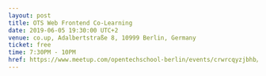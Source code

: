 ```yaml
---
layout: post
title: OTS Web Frontend Co-Learning
date: 2019-06-05 19:30:00 UTC+2
venue: co.up, Adalbertstraße 8, 10999 Berlin, Germany
ticket: free
time: 7:30PM - 10PM
href: https://www.meetup.com/opentechschool-berlin/events/crwrcqyzjbhb/
---
```

